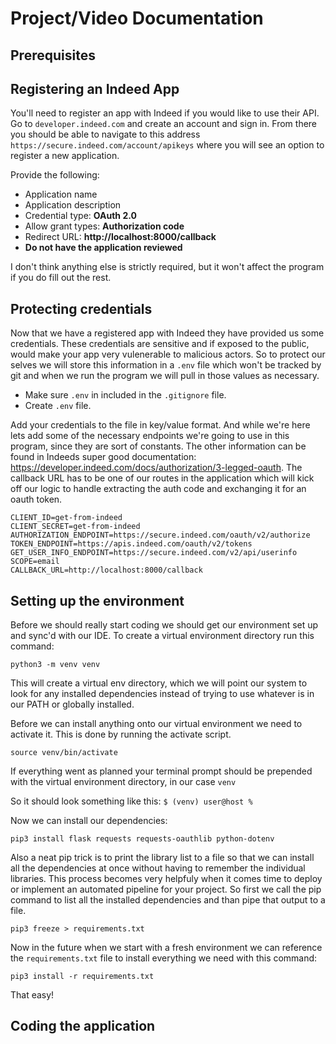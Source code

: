 # Project/Video Documentation
## Prerequisites 

## Registering an Indeed App
You'll need to register an app with Indeed if you would like to use their API. Go to `developer.indeed.com` and create an account and sign in. From there you should be able to navigate to this address `https://secure.indeed.com/account/apikeys` where you will see an option to register a new application.

Provide the following:
* Application name
* Application description
* Credential type: __OAuth 2.0__
* Allow grant types: __Authorization code__
* Redirect URL: __http://localhost:8000/callback__
* __Do not have the application reviewed__

I don't think anything else is strictly required, but it won't affect the program if you do fill out the rest.

## Protecting credentials
Now that we have a registered app with Indeed they have provided us some credentials. These credentials are sensitive and if exposed to the public, would make your app very vulenerable to malicious actors. So to protect our selves we will store this information in a `.env` file which won't be tracked by git and when we run the program we will pull in those values as necessary.

* Make sure `.env` in included in the `.gitignore` file.
* Create `.env` file.

Add your credentials to the file in key/value format. And while we're here lets add some of the necessary endpoints we're going to use in this program, since they are sort of constants. The other information can be found in Indeeds super good documentation: https://developer.indeed.com/docs/authorization/3-legged-oauth. The callback URL has to be one of our routes in the application which will kick off our logic to handle extracting the auth code and exchanging it for an oauth token.

```
CLIENT_ID=get-from-indeed
CLIENT_SECRET=get-from-indeed
AUTHORIZATION_ENDPOINT=https://secure.indeed.com/oauth/v2/authorize
TOKEN_ENDPOINT=https://apis.indeed.com/oauth/v2/tokens
GET_USER_INFO_ENDPOINT=https://secure.indeed.com/v2/api/userinfo
SCOPE=email
CALLBACK_URL=http://localhost:8000/callback
```

## Setting up the environment
Before we should really start coding we should get our environment set up and sync'd with our IDE. To create a virtual environment directory run this command:

`python3 -m venv venv` 

This will create a virtual env directory, which we will point our system to look for any installed dependencies instead of trying to use whatever is in our PATH or globally installed.

Before we can install anything onto our virtual environment we need to activate it. This is done by running the activate script.

`source venv/bin/activate`

If everything went as planned your terminal prompt should be prepended with the virtual environment directory, in our case `venv`

So it should look something like this: `$ (venv) user@host %`

Now we can install our dependencies:

`pip3 install flask requests requests-oauthlib python-dotenv`

Also a neat pip trick is to print the library list to a file so that we can install all the dependencies at once without having to remember the individual libraries. This process becomes very helpfuly when it comes time to deploy or implement an automated pipeline for your project. So first we call the pip command to list all the installed dependencies and than pipe that output to a file.

`pip3 freeze > requirements.txt`

Now in the future when we start with a fresh environment we can reference the `requirements.txt` file to install everything we need with this command:

`pip3 install -r requirements.txt`

That easy!

## Coding the application
